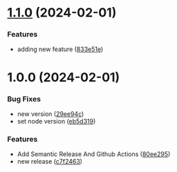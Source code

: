 # [1.1.0](https://github.com/anni20211/semantic-release/compare/v1.0.0...v1.1.0) (2024-02-01)


### Features

* adding new feature ([833e51e](https://github.com/anni20211/semantic-release/commit/833e51eed0cb5cd9f362e283d8f8f415bb66f218))

# 1.0.0 (2024-02-01)


### Bug Fixes

* new version ([29ee94c](https://github.com/anni20211/semantic-release/commit/29ee94cb3e76c62e2ca98f6358d233e0c3d0f43b))
* set node version ([eb5d319](https://github.com/anni20211/semantic-release/commit/eb5d319a1e3b3f6ce0321ae434a5d7a118a884f7))


### Features

* Add Semantic Release And Github Actions ([80ee295](https://github.com/anni20211/semantic-release/commit/80ee295e8fe370e7f9198917002cc6fa4080be6f))
* new release ([c7f2463](https://github.com/anni20211/semantic-release/commit/c7f2463977845d05b26405f7877eaa5bb53fa562))
